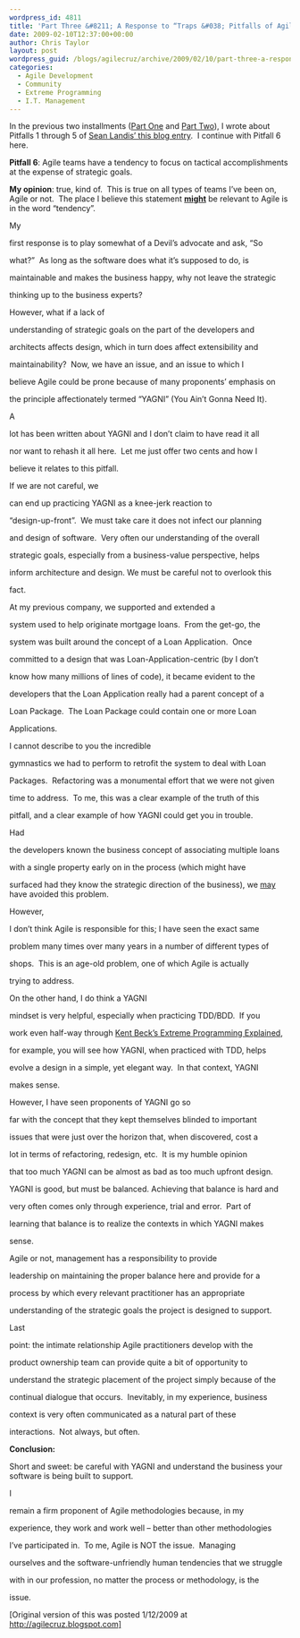 ```yaml
---
wordpress_id: 4811
title: 'Part Three &#8211; A Response to “Traps &#038; Pitfalls of Agile Development – A Non-Contrarian View”'
date: 2009-02-10T12:37:00+00:00
author: Chris Taylor
layout: post
wordpress_guid: /blogs/agilecruz/archive/2009/02/10/part-three-a-response-to-traps-amp-pitfalls-of-agile-development-a-non-contrarian-view.aspx
categories:
  - Agile Development
  - Community
  - Extreme Programming
  - I.T. Management
---
```

In the previous two installments ([Part One](/blogs/agilecruz/archive/2009/02/10/part-one-a-response-to-traps-amp-pitfalls-of-agile-development-a-non-contrarian-view.aspx) and [Part Two](/blogs/agilecruz/archive/2009/02/10/part-two-a-response-to-traps-amp-pitfalls-of-agile-development-a-non-contrarian-view.aspx)), I wrote about Pitfalls 1 through 5 of [Sean Landis&rsquo; this blog entry](http://www.artima.com/weblogs/viewpost.jsp?thread=246513).&nbsp; I continue with Pitfall 6 here.

****Pitfall** 6**: Agile teams have a tendency to focus on tactical accomplishments at the expense of strategic goals.

**My opinion**: true, kind of.&nbsp; This is true on all types of teams I&rsquo;ve been on, Agile or not.&nbsp; The place I believe this statement **<span style="text-decoration: underline">might</span>** be relevant to Agile is in the word &ldquo;tendency&rdquo;. 

My
  
first response is to play somewhat of a Devil&rsquo;s advocate and ask, &ldquo;So
  
what?&rdquo;&nbsp; As long as the software does what it&rsquo;s supposed to do, is
  
maintainable and makes the business happy, why not leave the strategic
  
thinking up to the business experts?

However, what if a lack of
  
understanding of strategic goals on the part of the developers and
  
architects affects design, which in turn does affect extensibility and
  
maintainability?&nbsp; Now, we have an issue, and an issue to which I
  
believe Agile could be prone because of many proponents&rsquo; emphasis on
  
the principle affectionately termed &ldquo;YAGNI&rdquo; (You Ain&rsquo;t Gonna Need It).

A
  
lot has been written about YAGNI and I don&rsquo;t claim to have read it all
  
nor want to rehash it all here.&nbsp; Let me just offer two cents and how I
  
believe it relates to this pitfall.

If we are not careful, we
  
can end up practicing YAGNI as a knee-jerk reaction to
  
&ldquo;design-up-front&rdquo;.&nbsp; We must take care it does not infect our planning
  
and design of software.&nbsp; Very often our understanding of the overall
  
strategic goals, especially from a business-value perspective, helps
  
inform architecture and design. We must be careful not to overlook this
  
fact.&nbsp; 

At my previous company, we supported and extended a
  
system used to help originate mortgage loans.&nbsp; From the get-go, the
  
system was built around the concept of a Loan Application.&nbsp; Once
  
committed to a design that was Loan-Application-centric (by I don&rsquo;t
  
know how many millions of lines of code), it became evident to the
  
developers that the Loan Application really had a parent concept of a
  
Loan Package.&nbsp; The Loan Package could contain one or more Loan
  
Applications.&nbsp; 

I cannot describe to you the incredible
  
gymnastics we had to perform to retrofit the system to deal with Loan
  
Packages.&nbsp; Refactoring was a monumental effort that we were not given
  
time to address.&nbsp; To me, this was a clear example of the truth of this
  
pitfall, and a clear example of how YAGNI could get you in trouble.&nbsp; 

Had
  
the developers known the business concept of associating multiple loans
  
with a single property early on in the process (which might have
  
surfaced had they know the strategic direction of the business), we <span style="text-decoration: underline">may</span> have avoided this problem.

However,
  
I don&rsquo;t think Agile is responsible for this; I have seen the exact same
  
problem many times over many years in a number of different types of
  
shops.&nbsp; This is an age-old problem, one of which Agile is actually
  
trying to address.

On the other hand, I do think a YAGNI
  
mindset is very helpful, especially when practicing TDD/BDD.&nbsp; If you
  
work even half-way through [Kent Beck&rsquo;s Extreme Programming Explained](http://www.amazon.com/Extreme-Programming-Explained-Embrace-Change/dp/0321278658/ref=pd_bbs_sr_1),
  
for example, you will see how YAGNI, when practiced with TDD, helps
  
evolve a design in a simple, yet elegant way.&nbsp; In that context, YAGNI
  
makes sense.&nbsp; 

However, I have seen proponents of YAGNI go so
  
far with the concept that they kept themselves blinded to important
  
issues that were just over the horizon that, when discovered, cost a
  
lot in terms of refactoring, redesign, etc.&nbsp; It is my humble opinion
  
that too much YAGNI can be almost as bad as too much upfront design.
  
YAGNI is good, but must be balanced. Achieving that balance is hard and
  
very often comes only through experience, trial and error.&nbsp; Part of
  
learning that balance is to realize the contexts in which YAGNI makes
  
sense.

Agile or not, management has a responsibility to provide
  
leadership on maintaining the proper balance here and provide for a
  
process by which every relevant practitioner has an appropriate
  
understanding of the strategic goals the project is designed to support.

Last
  
point: the intimate relationship Agile practitioners develop with the
  
product ownership team can provide quite a bit of opportunity to
  
understand the strategic placement of the project simply because of the
  
continual dialogue that occurs.&nbsp; Inevitably, in my experience, business
  
context is very often communicated as a natural part of these
  
interactions.&nbsp; Not always, but often.

**Conclusion:**

Short and sweet: be careful with YAGNI and understand the business your software is being built to support.

I
  
remain a firm proponent of Agile methodologies because, in my
  
experience, they work and work well &ndash; better than other methodologies
  
I&rsquo;ve participated in.&nbsp; To me, Agile is NOT the issue.&nbsp; Managing
  
ourselves and the software-unfriendly human tendencies that we struggle
  
with in our profession, no matter the process or methodology, is the
  
issue.

[Original version of this was posted 1/12/2009 at http://agilecruz.blogspot.com]